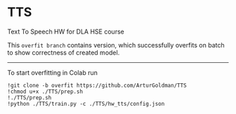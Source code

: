 # TTS
Text To Speech HW for DLA HSE course

This `overfit branch` contains version, which successfully overfits on batch to show correctness of created model.

---
To start overfitting in Colab run
```
!git clone -b overfit https://github.com/ArturGoldman/TTS
!chmod u+x ./TTS/prep.sh
!./TTS/prep.sh
!python ./TTS/train.py -c ./TTS/hw_tts/config.json
```
